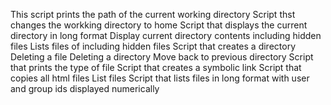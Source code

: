 This script prints the path of the current working directory
Script thst changes the workking directory to home
Script that displays the current directory in long format
Display current directory contents including hidden files
Lists files of including hidden files
Script that creates a directory 
Deleting a file
Deleting a directory
Move back to previous directory
Script that prints the type of file 
Script that creates a symbolic link
Script that copies all html files
List files 
Script that lists files in long format with user and group ids displayed numerically
